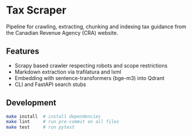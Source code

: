 # Tax Scraper

Pipeline for crawling, extracting, chunking and indexing tax guidance from the Canadian Revenue Agency (CRA) website.

## Features
- Scrapy based crawler respecting robots and scope restrictions
- Markdown extraction via trafilatura and lxml
- Embedding with sentence-transformers (bge-m3) into Qdrant
- CLI and FastAPI search stubs

## Development
```bash
make install  # install dependencies
make lint     # run pre-commit on all files
make test     # run pytest
```
